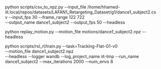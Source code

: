 python scripts/csv_to_npz.py --input_file /home/hhamed-iit.local/repos/datasets/LAFAN1_Retargeting_Dataset/g1/dance1_subject2.csv --input_fps 30 --frame_range 122 722 \
    --output_name dance1_subject2 --output_fps 50 --headless

python replay_motion.py --motion_file motions/dance1_subject2.npz --headless

python scripts/rsl_rl/train.py --task=Tracking-Flat-G1-v0 \
--motion_file dance1_subject2.npz \
--headless --logger wandb --log_project_name iit-tmp --run_name dance1_subject2 --max_iterations 2000 --num_envs 8